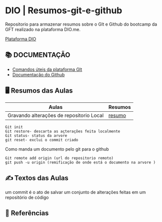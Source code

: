 # DIO | Resumos-git-e-github
 
Repositorio para armazenar resumos sobre o GIt e Github do bootcamp da GFT realizado na plataforma DIO.me.

[Plataforma DIO](https://web.dio.me/track/gft-start-7-java/course/406684a4-396d-4160-94b9-ead934e18564/learning/599dd3dd-d189-474f-a55c-22f37b4472da?autoplay=1)

## 📚 DOCUMENTAÇÃO

- [Comandos úteis da plataforma GIt](https://comandosgit.github.io/)
- [Documentação do Github](https://docs.github.com/pt)

## 🖥️ Resumos das Aulas
| Aulas | Resumos |
|--------- |----------|
|Gravando alterações de repositorio Local | [resumo](https://web.dio.me/track/gft-start-7-java/course/406684a4-396d-4160-94b9-ead934e18564/learning/599dd3dd-d189-474f-a55c-22f37b4472da?autoplay=1)

```
Git init
Git restore- descarta as açterações feita localmente
Git status- status da arvore 
git reset- exclui o commit criado

```
Como manda um documento pelo git para o github

```
Git remote add origin (url do repositorio remoto)
git push -u origin (remificação de onde está o documento na arvore )

```


## ✍️ Textos das Aulas
um commit é o ato de salvar um conjunto de alterações feitas em um repositório de código









## 🔎 Referências